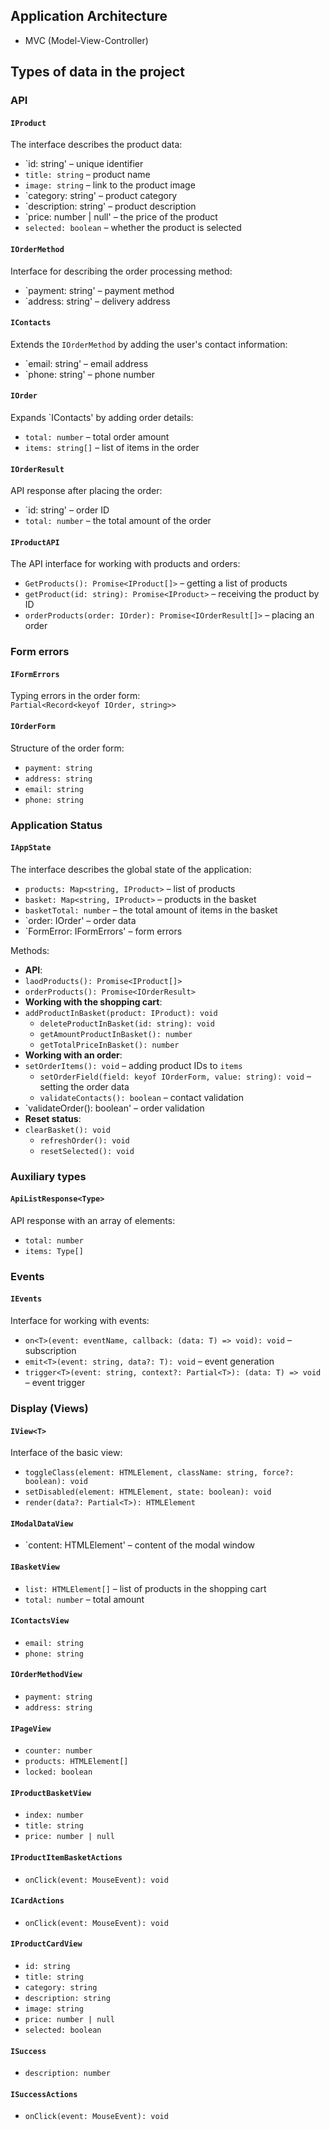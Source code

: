 ## Application Architecture 
- MVC (Model-View-Controller) 

## Types of data in the project

### API
#### `IProduct`
The interface describes the product data:
- `id: string' – unique identifier
- `title: string` – product name
- `image: string` – link to the product image
- `category: string' – product category
- `description: string' – product description
- `price: number | null' – the price of the product
- `selected: boolean` – whether the product is selected

#### `IOrderMethod`
Interface for describing the order processing method:
- `payment: string' – payment method
- `address: string' – delivery address

#### `IContacts`
Extends the `IOrderMethod` by adding the user's contact information:
- `email: string' – email address
- `phone: string' – phone number

#### `IOrder`
Expands `IContacts' by adding order details:
- `total: number` – total order amount
- `items: string[]` – list of items in the order

#### `IOrderResult`
API response after placing the order:
- `id: string' – order ID
- `total: number` – the total amount of the order

#### `IProductAPI`
The API interface for working with products and orders:
- `GetProducts(): Promise<IProduct[]>` – getting a list of products
- `getProduct(id: string): Promise<IProduct>` – receiving the product by ID
- `orderProducts(order: IOrder): Promise<IOrderResult[]>` – placing an order

### Form errors
#### `IFormErrors`
Typing errors in the order form:  
`Partial<Record<keyof IOrder, string>>`

#### `IOrderForm`
Structure of the order form:
- `payment: string`
- `address: string`
- `email: string`
- `phone: string`

### Application Status
#### `IAppState`
The interface describes the global state of the application:
- `products: Map<string, IProduct>` – list of products
- `basket: Map<string, IProduct>` – products in the basket
- `basketTotal: number` – the total amount of items in the basket
- `order: IOrder' – order data
- `FormError: IFormErrors' – form errors

Methods:
- **API**:
- `laodProducts(): Promise<IProduct[]>`
- `orderProducts(): Promise<IOrderResult>`
- **Working with the shopping cart**:
- `addProductInBasket(product: IProduct): void`
  - `deleteProductInBasket(id: string): void`
  - `getAmountProductInBasket(): number`
  - `getTotalPriceInBasket(): number`
- **Working with an order**:
- `setOrderItems(): void` – adding product IDs to `items`
  - `setOrderField(field: keyof IOrderForm, value: string): void` – setting the order data
  - `validateContacts(): boolean` – contact validation
- `validateOrder(): boolean' – order validation
- **Reset status**:
- `clearBasket(): void`
  - `refreshOrder(): void`
  - `resetSelected(): void`

### Auxiliary types
#### `ApiListResponse<Type>`
API response with an array of elements:
- `total: number`
- `items: Type[]`

### Events
#### `IEvents`
Interface for working with events:
- `on<T>(event: eventName, callback: (data: T) => void): void` – subscription
- `emit<T>(event: string, data?: T): void` – event generation
- `trigger<T>(event: string, context?: Partial<T>): (data: T) => void` – event trigger

### Display (Views)
#### `IView<T>`
Interface of the basic view:
- `toggleClass(element: HTMLElement, className: string, force?: boolean): void`
- `setDisabled(element: HTMLElement, state: boolean): void`
- `render(data?: Partial<T>): HTMLElement`

#### `IModalDataView`
- `content: HTMLElement' – content of the modal window

#### `IBasketView`
- `list: HTMLElement[]` – list of products in the shopping cart
- `total: number` – total amount

#### `IContactsView`
- `email: string`
- `phone: string`

#### `IOrderMethodView`
- `payment: string`
- `address: string`

#### `IPageView`
- `counter: number`
- `products: HTMLElement[]`
- `locked: boolean`

#### `IProductBasketView`
- `index: number`
- `title: string`
- `price: number | null`

#### `IProductItemBasketActions`
- `onClick(event: MouseEvent): void`

#### `ICardActions`
- `onClick(event: MouseEvent): void`

#### `IProductCardView`
- `id: string`
- `title: string`
- `category: string`
- `description: string`
- `image: string`
- `price: number | null`
- `selected: boolean`

#### `ISuccess`
- `description: number`

#### `ISuccessActions`
- `onClick(event: MouseEvent): void`